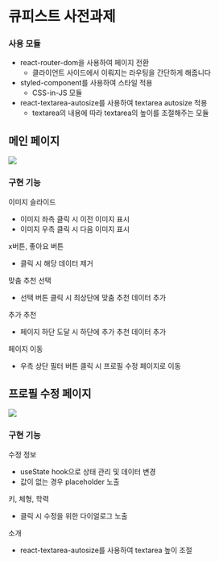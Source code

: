 # 큐피스트 사전과제

### 사용 모듈

- react-router-dom을 사용하여 페이지 전환
  - 클라이언트 사이드에서 이뤄지는 라우팅을 간단하게 해줍니다
- styled-component를 사용하여 스타일 적용
  - CSS-in-JS 모듈
- react-textarea-autosize를 사용하여 textarea autosize 적용
  - textarea의 내용에 따라 textarea의 높이를 조절해주는 모듈

## 메인 페이지

<img src="https://user-images.githubusercontent.com/52948971/152684278-60e931cd-3ffc-4c5b-afd3-0315ca1c5e32.mov" />

### 구현 기능

이미지 슬라이드

- 이미지 좌측 클릭 시 이전 이미지 표시
- 이미지 우측 클릭 시 다음 이미지 표시

x버튼, 좋아요 버튼

- 클릭 시 해당 데이터 제거

맞춤 추천 선택

- 선택 버튼 클릭 시 최상단에 맞춤 추천 데이터 추가

추가 추천

- 페이지 하단 도달 시 하단에 추가 추천 데이터 추가

페이지 이동

- 우측 상단 필터 버튼 클릭 시 프로필 수정 페이지로 이동

## 프로필 수정 페이지

<img src="https://user-images.githubusercontent.com/52948971/152684854-141c5344-371e-4a8e-b53f-37eb84e97fa5.mov" />

### 구현 기능

수정 정보

- useState hook으로 상태 관리 및 데이터 변경
- 값이 없는 경우 placeholder 노출

키, 체형, 학력

- 클릭 시 수정을 위한 다이얼로그 노출

소개

- react-textarea-autosize를 사용하여 textarea 높이 조절
